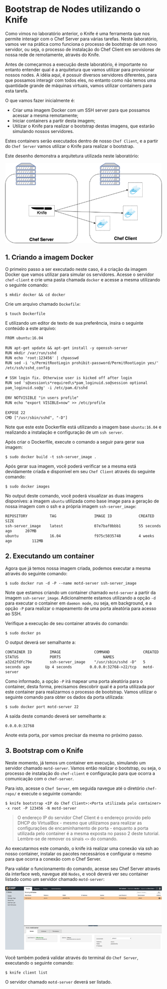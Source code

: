 # Bootstrap de Nodes utilizando o Knife

Como vimos no laboratório anterior, o Knife é uma ferramenta que nos permite interagir com o Chef Server para várias tarefas. Neste laboratório, vamos ver na prática como funciona o processo de bootstrap de um novo servidor, ou seja, o processo de instalação do Chef Client em servidores de nossa rede de remotamente, através do Knife.

Antes de começarmos a execução deste laboratório, é importante no entanto entender qual é a arquitetura que vamos utilizar para provisionar nossos nodes. A idéia aqui, é possuir diversos servidores diferentes, para que possamos interagir com todos eles, no entanto como não temos uma quantidade grande de máquinas virtuais, vamos utilizar containers para esta tarefa.

O que vamos fazer inicialmente é:

* Criar uma imagem Docker com um SSH server para que possamos acessar a mesma remotamente;
* Iniciar containers a partir desta imagem;
* Utilizar o Knife para realizar o bootstrap destas imagens, que estarão simulando nossos servidores.

Estes containers serão executados dentro de nosso `Chef Client`, e a partir do `Chef Server` vamos utilizar o Knife para realizar o bootstrap.

Este desenho demonstra a arquitetura utilizada neste laboratório:

![lab architecture](/05-BootstrapUsandoKnife/images/lab_architecture.png)

## 1. Criando a imagem Docker

O primeiro passo a ser executado neste caso, é a criação da imagem Docker que vamos utilizar para simular os servidores. Acesse o servidor `chef-client` e crie uma pasta chamada `docker` e acesse a mesma utilizando o seguinte comando:

    $ mkdir docker && cd docker

Crie um arquivo chamado `Dockefile`:

    $ touch Dockerfile

E utilizando um editor de texto de sua preferência, insira o seguinte conteúdo a este arquivo:

    FROM ubuntu:16.04

    RUN apt-get update && apt-get install -y openssh-server
    RUN mkdir /var/run/sshd
    RUN echo 'root:123456' | chpasswd
    RUN sed -i 's/PermitRootLogin prohibit-password/PermitRootLogin yes/' /etc/ssh/sshd_config

    # SSH login fix. Otherwise user is kicked off after login
    RUN sed 's@session\s*required\s*pam_loginuid.so@session optional pam_loginuid.so@g' -i /etc/pam.d/sshd

    ENV NOTVISIBLE "in users profile"
    RUN echo "export VISIBLE=now" >> /etc/profile

    EXPOSE 22
    CMD ["/usr/sbin/sshd", "-D"]

Note que este este Dockerfile está utilizando a imagem base `ubuntu:16.04` e realizando a instalação e configuração de um `ssh server`.

Após criar o Dockerfile, execute o comando a seguir para gerar sua imagem:

    $ sudo docker build -t ssh-server_image .

Após gerar sua imagem, você poderá verificar se a mesma está devidamente criada e disponível em seu `Chef Client` através do seguinte comando:

    $ sudo docker images

No output deste comando, você poderá visualizar as duas imagens disponíves: a imagem `ubuntu` utilizada como base image para a geração de nossa imagem com o ssh e a própria imagem `ssh-server_image`:

    REPOSITORY          TAG                 IMAGE ID            CREATED             SIZE
    ssh-server_image    latest              07e7baf0bbb1        55 seconds ago      207MB
    ubuntu              16.04               f975c5035748        4 weeks ago         112MB

## 2. Executando um container

Agora que já temos nossa imagem criada, podemos executar a mesma através do seguinte comando:

    $ sudo docker run -d -P --name motd-server ssh-server_image

Note que estamos criando um container chamado `motd-server` a partir da imagem `ssh-server_image`. Adicionalmente estamos utilizando a opção `-d` para executar o container em `daemon mode`, ou seja, em background, e a opção `-P` para realizar o mapeamento de uma porta aleatória para acesso ao SSH.

Verifique a execução de seu container através do comando:

    $ sudo docker ps

O output deverá ser semalhante a:

    CONTAINER ID        IMAGE               COMMAND               CREATED             STATUS              PORTS                   NAMES
    a32d2fdfc79e        ssh-server_image    "/usr/sbin/sshd -D"   5 seconds ago       Up 4 seconds        0.0.0.0:32768->22/tcp   motd-server

Como informado, a opção `-P` irá mapear uma porta aleatória para o container, desta forma, precisamos descobrir qual é a porta utilizada por este container para realizarmos o processo de bootstrap. Vamos utilizar o seguinte comando para obter os dados da porta utilizada:

    $ sudo docker port motd-server 22

A saída deste comando deverá ser semelhante a:

    0.0.0.0:32768

Anote esta porta, por vamos precisar da mesma no próximo passo.

## 3. Bootstrap com o Knife

Neste momento, já temos um container em execução, simulando um servidor chamado `motd-server`. Vamos então realizar o bootstrap, ou seja, o processo de instalação do `chef-client` e configuração para que ocorra a comunicação com o `chef-server`.

Para isto, acesse o `Chef Server`, em seguida navegue até o diretório `chef-repo/` e execute o seguinte comando:

    $ knife bootstrap <IP do Chef Client>:<Porta utilizada pelo container> -x root -P 123456 -N motd-server

>O endereço IP do servidor Chef Client é o endereço provido pelo DHCP do VirtualBox - mesmo que utilizamos para realizar as configurações de encaminhamento de porta - enquanto a porta utilizada pelo container é a mesma exposta no passo 2 deste tutorial. Lembre-se de remover os sinais `<>` do comando.

Ao executarmos este comando, o knife irá realizar uma conexão via ssh ao nosso container, instalar os pacotes necessários e configurar o mesmo para que ocorra a conexão com o Chef Server.

Para validar o funcionamento do comando, acesse seu Chef Server através da interface web, navegue até `Nodes`, e você deverá ver seu container listado como um servidor chamado `motd-server`:

![motd server](/05-BootstrapUsandoKnife/images/motd-server.png)

Você também poderá validar através do terminal do `Chef Server`, executando o seguinte comando:

    $ knife client list

O servidor chamado `motd-server` deverá ser listado.
